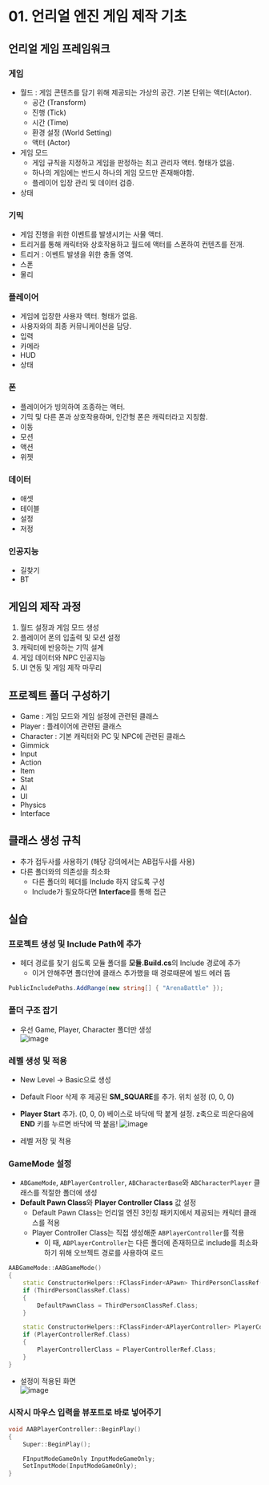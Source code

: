 # 01. 언리얼 엔진 게임 제작 기초
## 언리얼 게임 프레임워크
### 게임
- 월드 : 게임 콘텐츠를 담기 위해 제공되는 가상의 공간. 기본 단위는 액터(Actor).
  - 공간 (Transform)
  - 진행 (Tick)
  - 시간 (Time)
  - 환경 설정 (World Setting)
  - 액터 (Actor)
- 게임 모드
  - 게임 규칙을 지정하고 게임을 판정하는 최고 관리자 액터. 형태가 없음.
  - 하나의 게임에는 반드시 하나의 게임 모드만 존재해야함.
  - 플레이어 입장 관리 및 데이터 검증.
- 상태
### 기믹
- 게임 진행을 위한 이벤트를 발생시키는 사물 액터.
- 트리거를 통해 캐릭터와 상호작용하고 월드에 액터를 스폰하여 컨텐츠를 전개.
- 트리거 : 이벤트 발생을 위한 충돌 영역.
- 스폰
- 물리
### 플레이어
- 게임에 입장한 사용자 액터. 형태가 없음.
- 사용자와의 최종 커뮤니케이션을 담당.
- 입력
- 카메라
- HUD
- 상태
### 폰
- 플레이어가 빙의하여 조종하는 액터.
- 기믹 및 다른 폰과 상호작용하며, 인간형 폰은 캐릭터라고 지칭함.
- 이동
- 모션
- 액션
- 위젯
### 데이터
- 애셋
- 테이블
- 설정
- 저정
### 인공지능
- 길찾기
- BT
## 게임의 제작 과정
1. 월드 설정과 게임 모드 생성
2. 플레이어 폰의 입출력 및 모션 설정
3. 캐릭터에 반응하는 기믹 설계
4. 게임 데이터와 NPC 인공지능
5. UI 연동 및 게임 제작 마무리
## 프로젝트 폴더 구성하기
- Game : 게임 모드와 게임 설정에 관련된 클래스
- Player : 플레이어에 관련된 클래스
- Character : 기본 캐릭터와 PC 및 NPC에 관련된 클래스
- Gimmick
- Input
- Action
- Item
- Stat
- AI
- UI
- Physics
- Interface
## 클래스 생성 규칙
- 추가 접두사를 사용하기 (해당 강의에서는 AB접두사를 사용)
- 다른 폴더와의 의존성을 최소화
  - 다른 폴더의 헤더를 Include 하지 않도록 구성
  - Include가 필요하다면 **Interface**를 통해 접근
## 실습
### 프로젝트 생성 및 Include Path에 추가
- 헤더 경로를 찾기 쉽도록 모듈 폴더를 **모듈.Build.cs**의 Include 경로에 추가
	- 이거 안해주면 폴더안에 클래스 추가했을 때 경로때문에 빌드 에러 뜸
```c#
PublicIncludePaths.AddRange(new string[] { "ArenaBattle" });
```
### 폴더 구조 잡기
- 우선 Game, Player, Character 폴더만 생성 <br>
![image](https://github.com/Wseop/unreal-programming/assets/18005580/4b8d3dbd-a239-435e-a5b1-d8b37c07d6ba)

### 레벨 생성 및 적용
- New Level -> Basic으로 생성
- Default Floor 삭제 후 제공된 **SM_SQUARE**를 추가. 위치 설정 (0, 0, 0)
- **Player Start** 추가. (0, 0, 0) 베이스로 바닥에 딱 붙게 설정. z축으로 띄운다음에 **END** 키를 누르면 바닥에 딱 붙음!
![image](https://github.com/Wseop/unreal-programming/assets/18005580/b1ab95b2-7b87-4961-a478-8a380073476f)

- 레벨 저장 및 적용
### GameMode 설정
- `ABGameMode`, `ABPlayerController`, `ABCharacterBase`와 `ABCharacterPlayer` 클래스를 적절한 폴더에 생성
- **Default Pawn Class**와 **Player Controller Class** 값 설정
  - Default Pawn Class는 언리얼 엔진 3인칭 패키지에서 제공되는 캐릭터 클래스를 적용
  - Player Controller Class는 직접 생성해준 `ABPlayerController`를 적용
    - 이 때, `ABPlayerController`는 다른 폴더에 존재하므로 include를 최소화하기 위해 오브젝트 경로를 사용하여 로드
```c++
AABGameMode::AABGameMode()
{
	static ConstructorHelpers::FClassFinder<APawn> ThirdPersonClassRef(TEXT("/Game/ThirdPerson/Blueprints/BP_ThirdPersonCharacter.BP_ThirdPersonCharacter_C"));
	if (ThirdPersonClassRef.Class)
	{
		DefaultPawnClass = ThirdPersonClassRef.Class;
	}

	static ConstructorHelpers::FClassFinder<APlayerController> PlayerControllerRef(TEXT("/Script/ArenaBattle.ABPlayerController"));
	if (PlayerControllerRef.Class)
	{
		PlayerControllerClass = PlayerControllerRef.Class;
	}
}
```
- 설정이 적용된 화면 <br>
![image](https://github.com/Wseop/unreal-programming/assets/18005580/e210768b-f221-468b-b299-71234e3f3af0)

### 시작시 마우스 입력을 뷰포트로 바로 넣어주기
```c++
void AABPlayerController::BeginPlay()
{
	Super::BeginPlay();

	FInputModeGameOnly InputModeGameOnly;
	SetInputMode(InputModeGameOnly);
}
```

